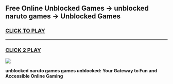 
## Free Online Unblocked Games → unblocked naruto games → Unblocked Games
<h3>
<a href="https://premium.freeplayer.one?title=unblocked_naruto_games&ref=21F">CLICK TO PLAY</a></h3>
<hr>

<h3>
<a href="https://premium.freeplayer.one?title=unblocked_naruto_games&ref=21F">CLICK 2 PLAY</a>
  
</h3>

<a href="https://premium.freeplayer.one?title=unblocked_naruto_games&ref=21F/"><img src="https://clearcache.store/games.png"></a>


**unblocked naruto games games unblocked: Your Gateway to Fun and Accessible Online Gaming**
